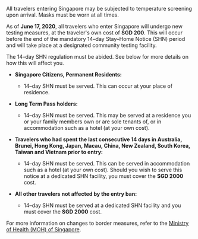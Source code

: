 
All travelers entering Singapore may be subjected to temperature screening upon arrival. Masks must be worn at all times.

As of **June 17, 2020**, all travelers who enter Singapore will undergo new testing measures, at the traveler's own cost of **SGD 200**. This will occur before the end of the mandatory 14–day Stay–Home Notice (SHN) period and will take place at a designated community testing facility. 

The 14–day SHN regulation must be abided. See below for more details on how this will affect you.


- **Singapore Citizens, Permanent Residents:** 

  - 14–day SHN must be served. This can occur at your place of residence.

- **Long Term Pass holders:** 

  - 14–day SHN must be served. This may be served at a residence you or your family members own or are sole tenants of, or in accommodation such as a hotel (at your own cost).

- **Travelers who had spent the last consecutive 14 days in Australia, Brunei, Hong Kong, Japan, Macau, China, New Zealand, South Korea, Taiwan and Vietnam prior to entry:**

  - 14–day SHN must be served. This can be served in accommodation such as a hotel (at your own cost). Should you wish to serve this notice at a dedicated SHN facility, you must cover the **SGD 2000** cost.

- **All other travelers not affected by the entry ban:**

  - 14–day SHN must be served at a dedicated SHN facility and you must cover the **SGD 2000** cost.

    
For more information on changes to border measures, refer to the [Ministry of Health (MOH) of Singapore](https://www.moh.gov.sg/news-highlights/details/gradual-re-opening-of-travel-and-changes-to-border-measures).
